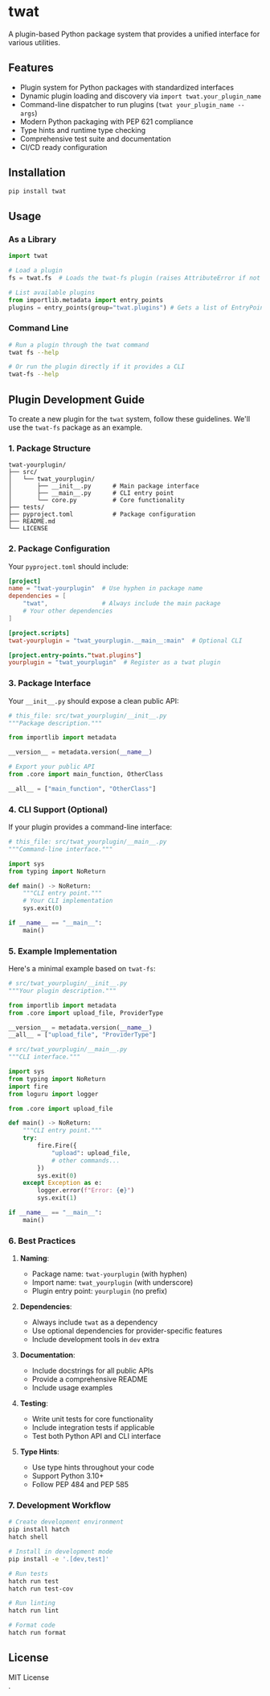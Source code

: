 # twat

A plugin-based Python package system that provides a unified interface for various utilities.

## Features

- Plugin system for Python packages with standardized interfaces
- Dynamic plugin loading and discovery via `import twat.your_plugin_name`
- Command-line dispatcher to run plugins (`twat your_plugin_name --args`)
- Modern Python packaging with PEP 621 compliance
- Type hints and runtime type checking
- Comprehensive test suite and documentation
- CI/CD ready configuration

## Installation

```bash
pip install twat
```

## Usage

### As a Library

```python
import twat

# Load a plugin
fs = twat.fs  # Loads the twat-fs plugin (raises AttributeError if not found)

# List available plugins
from importlib.metadata import entry_points
plugins = entry_points(group="twat.plugins") # Gets a list of EntryPoint objects
```

### Command Line

```bash
# Run a plugin through the twat command
twat fs --help

# Or run the plugin directly if it provides a CLI
twat-fs --help
```

## Plugin Development Guide

To create a new plugin for the `twat` system, follow these guidelines. We'll use the `twat-fs` package as an example.

### 1. Package Structure

```
twat-yourplugin/
├── src/
│   └── twat_yourplugin/
│       ├── __init__.py      # Main package interface
│       ├── __main__.py      # CLI entry point
│       └── core.py          # Core functionality
├── tests/
├── pyproject.toml           # Package configuration
├── README.md
└── LICENSE
```

### 2. Package Configuration

Your `pyproject.toml` should include:

```toml
[project]
name = "twat-yourplugin"  # Use hyphen in package name
dependencies = [
    "twat",               # Always include the main package
    # Your other dependencies
]

[project.scripts]
twat-yourplugin = "twat_yourplugin.__main__:main"  # Optional CLI

[project.entry-points."twat.plugins"]
yourplugin = "twat_yourplugin"  # Register as a twat plugin
```

### 3. Package Interface

Your `__init__.py` should expose a clean public API:

```python
# this_file: src/twat_yourplugin/__init__.py
"""Package description."""

from importlib import metadata

__version__ = metadata.version(__name__)

# Export your public API
from .core import main_function, OtherClass

__all__ = ["main_function", "OtherClass"]
```

### 4. CLI Support (Optional)

If your plugin provides a command-line interface:

```python
# this_file: src/twat_yourplugin/__main__.py
"""Command-line interface."""

import sys
from typing import NoReturn

def main() -> NoReturn:
    """CLI entry point."""
    # Your CLI implementation
    sys.exit(0)

if __name__ == "__main__":
    main()
```

### 5. Example Implementation

Here's a minimal example based on `twat-fs`:

```python
# src/twat_yourplugin/__init__.py
"""Your plugin description."""

from importlib import metadata
from .core import upload_file, ProviderType

__version__ = metadata.version(__name__)
__all__ = ["upload_file", "ProviderType"]

# src/twat_yourplugin/__main__.py
"""CLI interface."""

import sys
from typing import NoReturn
import fire
from loguru import logger

from .core import upload_file

def main() -> NoReturn:
    """CLI entry point."""
    try:
        fire.Fire({
            "upload": upload_file,
            # other commands...
        })
        sys.exit(0)
    except Exception as e:
        logger.error(f"Error: {e}")
        sys.exit(1)

if __name__ == "__main__":
    main()
```

### 6. Best Practices

1. **Naming**:
   - Package name: `twat-yourplugin` (with hyphen)
   - Import name: `twat_yourplugin` (with underscore)
   - Plugin entry point: `yourplugin` (no prefix)

2. **Dependencies**:
   - Always include `twat` as a dependency
   - Use optional dependencies for provider-specific features
   - Include development tools in `dev` extra

3. **Documentation**:
   - Include docstrings for all public APIs
   - Provide a comprehensive README
   - Include usage examples

4. **Testing**:
   - Write unit tests for core functionality
   - Include integration tests if applicable
   - Test both Python API and CLI interface

5. **Type Hints**:
   - Use type hints throughout your code
   - Support Python 3.10+
   - Follow PEP 484 and PEP 585

### 7. Development Workflow

```bash
# Create development environment
pip install hatch
hatch shell

# Install in development mode
pip install -e '.[dev,test]'

# Run tests
hatch run test
hatch run test-cov

# Run linting
hatch run lint

# Format code
hatch run format
```

## License

MIT License  
.
